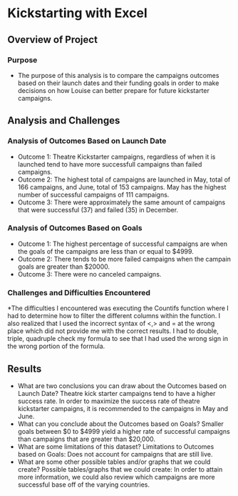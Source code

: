# Kickstarting with Excel

## Overview of Project

### Purpose 
* The purpose of this analysis is to compare the campaigns outcomes based on their launch dates and their funding goals in order to make decisions on how Louise can better prepare for future kickstarter campaigns.
## Analysis and Challenges

### Analysis of Outcomes Based on Launch Date
* Outcome 1: Theatre Kickstarter campaigns, regardless of when it is launched tend to have more successfull campaigns than failed campaigns.
* Outcome 2: The highest total of campaigns are launched in May, total of 166 campaigns, and June, total of 153 campaigns. May has the highest number of successful campaigns of 111 campaigns.  
* Outcome 3: There were approximately the same amount of campaigns that were successful (37) and failed (35) in December. 
### Analysis of Outcomes Based on Goals
* Outcome 1: The highest percentage of successful campaigns are when the goals of the campaigns are less than or equal to $4999. 
* Outcome 2: There tends to be more failed campaigns when the campain goals are greater than $20000. 
* Outcome 3: There were no canceled campaigns. 
### Challenges and Difficulties Encountered
*The difficulties I encountered was executing the Countifs function where I had to determine how to filter the different columns within the function. I also realized that I used the incorrect syntax of <,> and = at the wrong place which did not provide me with the correct results. I had to double, triple, quadruple check my formula to see that I had used the wrong sign in the wrong portion of the formula. 
## Results

- What are two conclusions you can draw about the Outcomes based on Launch Date?
Theatre kick starter campaigns tend to have a higher success rate. In order to maximize the success rate of theatre kickstarter campaigns, it is recommended to the campaigns in May and June. 
- What can you conclude about the Outcomes based on Goals?
Smaller goals between $0 to $4999 yield a higher rate of successful campaigns than campaigns that are greater than $20,000. 
- What are some limitations of this dataset?
Limitations to Outcomes based on Goals: Does not account for campaigns that are still live. 
- What are some other possible tables and/or graphs that we could create?
Possible tables/graphs that we could create: In order to attain more information, we could also review which campaigns are more successful base off of the varying countries. 
